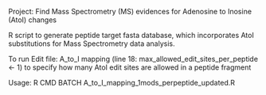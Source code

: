 Project: Find Mass Spectrometry (MS) evidences for Adenosine to Inosine (AtoI) changes

R script to generate peptide target fasta database, which incorporates AtoI substitutions for Mass Spectrometry data analysis.

To run
Edit file: A_to_I mapping (line 18: max_allowed_edit_sites_per_peptide <- 1)
to specify how many AtoI edit sites are allowed in a peptide fragment

Usage: R CMD BATCH A_to_I_mapping_1mods_perpeptide_updated.R
